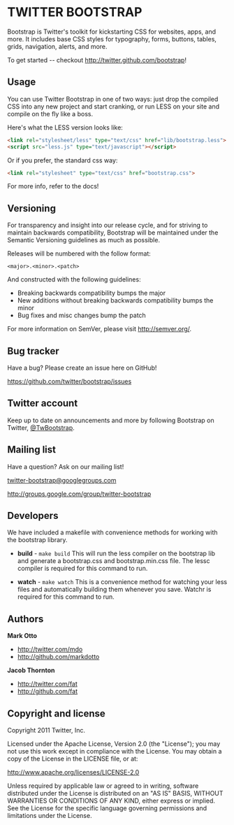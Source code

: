 TWITTER BOOTSTRAP
=================

Bootstrap is Twitter's toolkit for kickstarting CSS for websites, apps, and more. It includes base CSS styles for typography, forms, buttons, tables, grids, navigation, alerts, and more.

To get started -- checkout http://twitter.github.com/bootstrap!


Usage
-----

You can use Twitter Bootstrap in one of two ways: just drop the compiled CSS into any new project and start cranking, or run LESS on your site and compile on the fly like a boss.

Here's what the LESS version looks like:

``` html
<link rel="stylesheet/less" type="text/css" href="lib/bootstrap.less">
<script src="less.js" type="text/javascript"></script>
```

Or if you prefer, the standard css way:

``` html
<link rel="stylesheet" type="text/css" href="bootstrap.css">
```

For more info, refer to the docs!


Versioning
----------

For transparency and insight into our release cycle, and for striving to maintain backwards compatibility, Bootstrap will be maintained under the Semantic Versioning guidelines as much as possible.

Releases will be numbered with the follow format:

`<major>.<minor>.<patch>`

And constructed with the following guidelines:

* Breaking backwards compatibility bumps the major
* New additions without breaking backwards compatibility bumps the minor
* Bug fixes and misc changes bump the patch

For more information on SemVer, please visit http://semver.org/.


Bug tracker
-----------

Have a bug? Please create an issue here on GitHub!

https://github.com/twitter/bootstrap/issues


Twitter account
---------------

Keep up to date on announcements and more by following Bootstrap on Twitter, <a href="http://twitter.com/TwBootstrap">@TwBootstrap</a>.


Mailing list
------------

Have a question? Ask on our mailing list!

twitter-bootstrap@googlegroups.com

http://groups.google.com/group/twitter-bootstrap


Developers
----------

We have included a makefile with convenience methods for working with the bootstrap library.

+ **build** - `make build`
This will run the less compiler on the bootstrap lib and generate a bootstrap.css and bootstrap.min.css file.
The lessc compiler is required for this command to run.

+ **watch** - `make watch`
This is a convenience method for watching your less files and automatically building them whenever you save.
Watchr is required for this command to run.


Authors
-------

**Mark Otto**

+ http://twitter.com/mdo
+ http://github.com/markdotto

**Jacob Thornton**

+ http://twitter.com/fat
+ http://github.com/fat


Copyright and license
---------------------

Copyright 2011 Twitter, Inc.

Licensed under the Apache License, Version 2.0 (the "License");
you may not use this work except in compliance with the License.
You may obtain a copy of the License in the LICENSE file, or at:

   http://www.apache.org/licenses/LICENSE-2.0

Unless required by applicable law or agreed to in writing, software
distributed under the License is distributed on an "AS IS" BASIS,
WITHOUT WARRANTIES OR CONDITIONS OF ANY KIND, either express or implied.
See the License for the specific language governing permissions and
limitations under the License.
